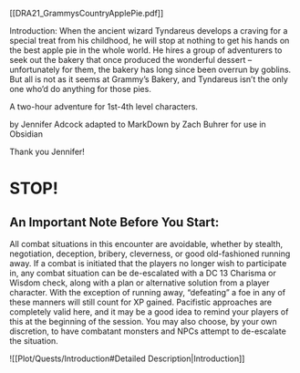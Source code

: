 [[DRA21_GrammysCountryApplePie.pdf]]

Introduction: When the ancient wizard Tyndareus develops a craving for a special treat from his childhood, he will stop at nothing to get his hands on the best apple pie in the whole world. He hires a group of adventurers to seek out the bakery that once produced the wonderful dessert – unfortunately for them, the bakery has long since been overrun by goblins. But all is not as it seems at Grammy’s Bakery, and Tyndareus isn’t the only one who’d do anything for those pies. 

A two-hour adventure for 1st-4th level characters.

by Jennifer Adcock
adapted to MarkDown by Zach Buhrer for use in Obsidian 

Thank you Jennifer!

# STOP! 

## An Important Note Before You Start:

All combat situations in this encounter are avoidable, whether by stealth, negotiation, deception, bribery, cleverness, or good old-fashioned running away. If a combat is initiated that the players no longer wish to participate in, any combat situation can be de-escalated with a DC 13 Charisma or Wisdom check, along with a plan or alternative solution from a player character. With the exception of running away, “defeating” a foe in any of these manners will still count for XP gained. Pacifistic approaches are completely valid here, and it may be a good idea to remind your players of this at the beginning of the session. You may also choose, by your own discretion, to have combatant monsters and NPCs attempt to de-escalate the situation.

![[Plot/Quests/Introduction#Detailed Description|Introduction]]